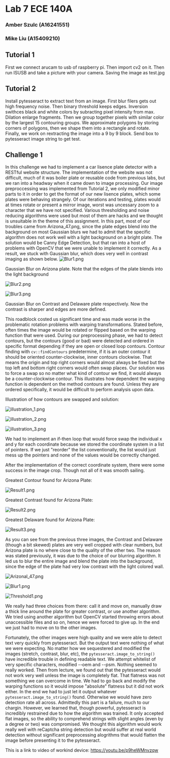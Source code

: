 # Lab 7 ECE 140A
### Amber Szulc (A16241551)
### Mike Liu (A15409210)


## Tutorial 1
First we connect arucam to usb of raspberry pi. Then import cv2 on it.
Then run ISUSB and take a picture with your camera. Saving the image as test.jpg

## Tutorial 2

Install pytesseract to extract text from an image. First blur filers gets out high frequency noise. Then binary threshold keeps edges. Inversion swithces black and white colors by subracting pixel intensity from max. Dilation enlarge fragments.
Then we group together pixels with similar color by the largest 15 contouring groups. We approximate polygons by storing corners of polygons, then we shape them into a rectangle and rotate.
Finally, we work on rextracting the image into a 9 by 9 block. Send box to pytesseract image string to get test.

## Challenge 1
In this challenge we had to implement a car lisence plate detector with a RESTful website structure. The implementation of the website was not difficult, much of it was boiler plate or reusable code from previous labs, but we ran into a headway when it came down to image processing. Our image preproccessing was implemented from Tutorial 2, we only modified minor parts to it in order to get the format of our new lisence plates, which some plates were behaving strangely. Of our iterations and testing, plates would at times rotate or present a mirror image, worst was uncessary zoom to a character that we have not specified. Various thresholding and noise reducing algorithms were used but most of them are hacks and we thought is unsuitable in the theme of this assignment. In this part, most of our troubles came from Arizona_47.png, since the plate edges blend into the background on most Gaussian blurs we had to admit that the specific algorithm does not work well with a light background on a bright plate. The solution would be Canny Edge Detection, but that ran into a host of problems with OpenCV that we were unable to implement it correctly. As a result, we stuck with Gaussian blur, which does very well in contrast imaging as shown below.
![Blur1.png](./Challenges/public/media/Blur1.png)

Gaussian Blur on Arizona plate. Note that the edges of the plate blends into the light background

![Blur2.png](./Challenges/public/media/Blur2.png)

![Blur3.png](./Challenges/public/media/Blur3.png)

Gaussian Blur on Contrast and Delaware plate respectively. Now the contrast is sharper and edges are more defined.

This roadblock costed us significant time and was made worse in the problematic rotation problems with warping transformations. Stated before, often times the image would be rotated or flipped based on the warping function that were used. During our preprocessing phase, we had to detect contours, but the contours (good or bad) were detected and ordered in specific format depending if they are open or closed loop contours. Contour finding with ```cv::findContours``` predetermine, if it is an outer contour it should be oriented counter-clockwise, inner contours clockwise. That means the origin and top right corners would almost always be fixed but the top left and bottom right corners would often swap places. Our solution was to force a swap so no matter what kind of contour we find, it would always be a counter-clockwise contour. This illustrates how dependent the warping function is dependent on the method contours are found. Unless they are ordered specifically, it would be difficult to perform analysis upon data.

Illustration of how contours are swapped and solution:

![illustration_1.png](./Challenges/public/media/illustration_1.png)

![illustration_2.png](./Challenges/public/media/illustration_2.png)

![illustration_3.png](./Challenges/public/media/illustration_3.png)

We had to implement an if-then loop that would force swap the individual x and y for each coordinate because we stored the coordinate system in a list of pointers. If we just "reorder" the list conventionally, the list would just mess up the pointers and none of the values would be correctly changed.

After the implementation of the correct coordinate system, there were some success in the image crop. Though not all of it was smooth sailing.

Greatest Contour found for Arizona Plate:

![Result1.png](./Challenges/public/media/Result1.png)

Greatest Contrast found for Arizona Plate:

![Result2.png](./Challenges/public/media/Result2.png)

Greatest Delaware found for Arizona Plate:

![Result3.png](./Challenges/public/media/Result3.png)

As you can see from the previous three images, the Contrast and Delaware (though a bit skewed) plates are very well cropped with clear numbers, but Arizona plate is no where close to the quality of the other two. The reason was stated previously, it was due to the choice of our blurring algorithm. It led us to blur the entire image and blend the plate into the background, since the edge of the plate had very low contrast with the light colored wall.


![Arizonal_47.png](./Challenges/public/images/Arizona_47.jpg)

![Blur1.png](./Challenges/public/media/Blur1.png)

![Threshold1.png](./Challenges/public/media/Threshold1.png)

We really had three choices from there: call it and move on, manually draw a thick line around the plate for greater contrast, or use another algorithm. We tried using another algorithm but OpenCV started throwing errors about unaccessible files and so on, hence we were forced to give up. In the end we just had to move on to the other images.

Fortunately, the other images were high quality and we were able to detect text very quickly from pytesseract. But the output text were nothing of what we were expecting. No matter how we sequestered and modified the images (stretch, contrast, blur, etc), the ```pytesseract.image_to_string()``` have incredible trouble in defining readable text. We attempt whitelist of very specific characters, modified --oem and --psm. Nothing seemed to really worked. Then from lecture, we found out that the pytesseract would not work very well unless the image is completely flat. That flatness was not something we can overcome in time. We had to go back and modify the warping functions so it would impose "absolute" flatness but it did not work either. In the end we had to just let it output whatever ```pytesseract.image_to_string()``` found. Otherwise we would have zero detection rate all across. Admittedly this part is a failure, much to our chargin. However, we learned that, though powerful, pytesseract is incredibly restrained due to how the algorithm was trained. It only accepted flat images, so the ability to comprehend strings with slight angles (even by a degree or two) was compromised. We thought this algorithm would work really well with reCaptcha string detection but would suffer at real world detection without significant preprocessing alogrithms that would flatten the image before presenting it to the pytesseract.

This is a link to video of workind device: https://youtu.be/p9heWMnvzqw 